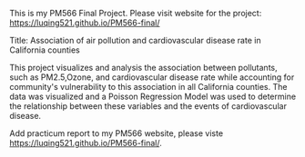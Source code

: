 This is my PM566 Final Project. Please visit website for the project:  https://luqing521.github.io/PM566-final/

Title: Association of air pollution and cardiovascular disease rate in California counties

This project visualizes and analysis the association between pollutants, such as PM2.5,Ozone, and cardiovascular disease rate while accounting for community's vulnerability to this association in all California counties. The data was visualized and a Poisson Regression Model was used to determine the relationship between these variables and the events of cardiovascular disease.

Add practicum report to my PM566 website, please viste https://luqing521.github.io/PM566-final/. 
